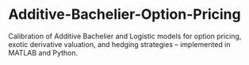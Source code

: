 # Additive-Bachelier-Option-Pricing
Calibration of Additive Bachelier and Logistic models for option pricing, exotic derivative valuation, and hedging strategies – implemented in MATLAB and Python.
